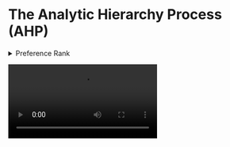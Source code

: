 # The Analytic Hierarchy Process (AHP)

<details>
  <summary>Preference Rank</summary>
  
   1. Equally preferred 
   2. Equally to moderately preferred
   3. Moderately preferred
   4. Moderately to strongly preferred
   5. strongly preferred
   6. strongly to very strongly preferred
   7. very strongly preferred
   8.  very to extremely preferred
   9. Extremely preferred
  
</details>

![AHP](https://user-images.githubusercontent.com/102320167/234571053-64639254-1cd3-405f-8d4d-7005aeffec6e.mov)
